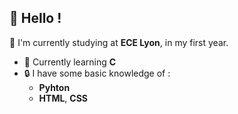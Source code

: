 ## 👋 Hello !

📜 I'm currently studying at **ECE Lyon**, in my first year.

- 🌱 Currently learning **C**
- 🔒 I have some basic knowledge of :
  - **Pyhton**
  - **HTML**, **CSS**